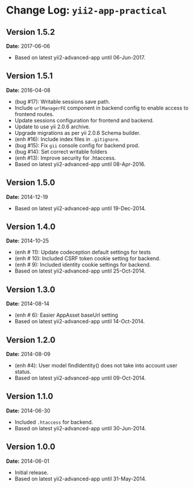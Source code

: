 Change Log: `yii2-app-practical`
================================

## Version 1.5.2

**Date:** 2017-06-06

- Based on latest yii2-advanced-app until 06-Jun-2017.

## Version 1.5.1

**Date:** 2016-04-08

- (bug #17): Writable sessions save path.
- Include `urlManagerFE` component in backend config to enable access to frontend routes.
- Update sessions configuration for frontend and backend.
- Update to use yii 2.0.6 archive.
- Upgrade migrations as per yii 2.0.6 Schema builder.
- (enh #16): Include index files in `.gitignore`.
- (bug #15): Fix `gii` console config for backend prod.
- (bug #14): Set correct writable folders
- (enh #13): Improve security for .htaccess.
- Based on latest yii2-advanced-app until 08-Apr-2016.

## Version 1.5.0

**Date:** 2014-12-19

- Based on latest yii2-advanced-app until 19-Dec-2014.

## Version 1.4.0

**Date:** 2014-10-25

- (enh # 11): Update codeception default settings for tests
- (enh # 10): Included CSRF token cookie setting for backend.
- (enh # 9): Included identity cookie settings for backend.
- Based on latest yii2-advanced-app until 25-Oct-2014.


## Version 1.3.0

**Date:** 2014-08-14

- (enh # 6): Easier AppAsset baseUrl setting
- Based on latest yii2-advanced-app until 14-Oct-2014.

## Version 1.2.0

**Date:** 2014-08-09

- (enh #4): User model findIdentity() does not take into account user status.
- Based on latest yii2-advanced-app until 09-Oct-2014.

## Version 1.1.0

**Date:** 2014-06-30

- Included `.htaccess` for backend.
- Based on latest yii2-advanced-app until 30-Jun-2014.


## Version 1.0.0

**Date:** 2014-06-01

- Initial release. 
- Based on latest yii2-advanced-app until 31-May-2014.

